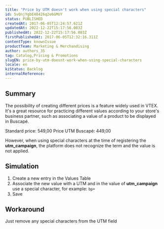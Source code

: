 ```yaml
---
title: "Price by UTM doesn't work when using special characters"
id: 5vQnjYgbE48426q2e6GMUY
status: PUBLISHED
createdAt: 2017-06-05T12:24:57.621Z
updatedAt: 2022-12-22T15:17:56.083Z
publishedAt: 2022-12-22T15:17:56.083Z
firstPublishedAt: 2017-06-05T12:32:16.311Z
contentType: knownIssue
productTeam: Marketing & Merchandising
author: authors_35
tag: Catalog,Pricing & Promotions
slugEN: price-by-utm-doesnt-work-when-using-special-characters
locale: en
kiStatus: Backlog
internalReference: 
---
```


## Summary

The possibility of creating different prices is a feature widely used in VTEX. It's a great resource for practicing different values according to your store's business partner, such as associating a value of a product to be displayed in Buscapé.

Standard price: 549,00
Price UTM Buscapé: 449,00

However, when using special characters at the time of registering the **utm\_campaign**, the platform does not recognize the term and the value is not applied.

## Simulation

1. Create a new entry in the Values Table
2. Associate the new value with a UTM and in the value of **utm\_campaign** use a special character, for example: `bp+`
3. Save

## Workaround

Just remove any special characters from the UTM field

